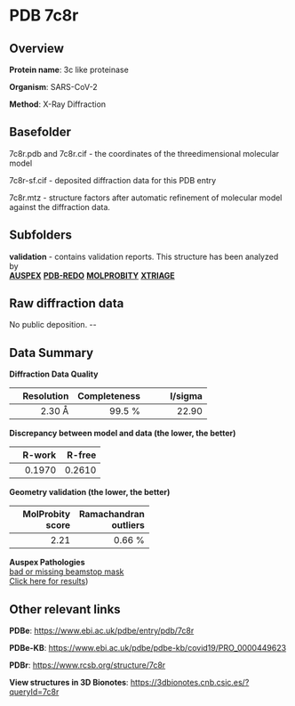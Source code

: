 # PDB 7c8r

## Overview

**Protein name**: 3c like proteinase

**Organism**: SARS-CoV-2

**Method**: X-Ray Diffraction



## Basefolder

7c8r.pdb and 7c8r.cif - the coordinates of the threedimensional molecular model

7c8r-sf.cif - deposited diffraction data for this PDB entry

7c8r.mtz - structure factors after automatic refinement of molecular model against the diffraction data.

## Subfolders





**validation** - contains validation reports. This structure has been analyzed by <br>[**AUSPEX**](https://github.com/thorn-lab/coronavirus_structural_task_force/tree/master/pdb/3c_like_proteinase/SARS-CoV-2/7c8r/validation/auspex) [**PDB-REDO**](https://github.com/thorn-lab/coronavirus_structural_task_force/tree/master/pdb/3c_like_proteinase/SARS-CoV-2/7c8r/validation/pdb-redo) [**MOLPROBITY**](https://github.com/thorn-lab/coronavirus_structural_task_force/tree/master/pdb/3c_like_proteinase/SARS-CoV-2/7c8r/validation/molprobity) [**XTRIAGE**](https://github.com/thorn-lab/coronavirus_structural_task_force/blob/master/pdb/3c_like_proteinase/SARS-CoV-2/7c8r/validation/Xtriage_output.log)  



## Raw diffraction data

No public deposition. --<br> 

## Data Summary
**Diffraction Data Quality**

|   | Resolution | Completeness| I/sigma |
|---|-------------:|----------------:|--------------:|
|   |2.30 Å|99.5  %|<img width=50/>22.90|

**Discrepancy between model and data (the lower, the better)**

|   | **R-work**| **R-free**   
|---|-------------:|----------------:|           
||  0.1970|  0.2610|

**Geometry validation (the lower, the better)**

|   |**MolProbity<br>score**| **Ramachandran<br>outliers** 
|---|-------------:|----------------:|
||  2.21|  0.66 %|

**Auspex Pathologies**<br> [bad or missing beamstop mask](https://www.auspex.de/pathol/#2)<br>[Click here for results](https://github.com/thorn-lab/coronavirus_structural_task_force/blob/master/pdb/3c_like_proteinase/SARS-CoV-2/7c8r/validation/auspex/7c8r_auspex_comments.txt))

 



## Other relevant links 
**PDBe**:  https://www.ebi.ac.uk/pdbe/entry/pdb/7c8r

**PDBe-KB**: https://www.ebi.ac.uk/pdbe/pdbe-kb/covid19/PRO_0000449623 
 
**PDBr**: https://www.rcsb.org/structure/7c8r 

**View structures in 3D Bionotes**: https://3dbionotes.cnb.csic.es/?queryId=7c8r

